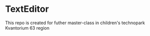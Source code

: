 # TextEditor
This repo is created for futher master-class in children's technopark Kvantorium 63 region
